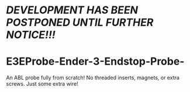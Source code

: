# ***DEVELOPMENT HAS BEEN POSTPONED UNTIL FURTHER NOTICE!!!*** 

# E3EProbe-Ender-3-Endstop-Probe-
An ABL probe fully from scratch! No threaded inserts, magnets, or extra screws. Just some extra wire! 
